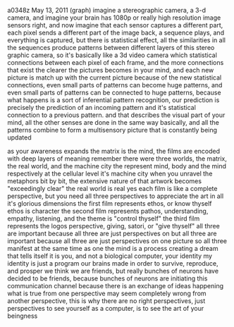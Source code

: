a0348z
May 13, 2011
(graph)
imagine a stereographic camera, a 3-d camera, and imagine your brain has 1080p or really high resolution image sensors right, and now imagine that each sensor captures a different part, each pixel sends a different part of the image back, a sequence plays, and everything is captured, but there is statistical effect, all the similarities in all the sequences produce patterns between different layers of this stereo graphic camera, so it's basically like a 3d video camera which statistical connections between each pixel of each frame, and the more connections that exist the clearer the pictures becomes in your mind, and each new picture is match up with the current picture because of the new statistical connections, even small parts of patterns can become huge patterns, and even small parts of patterns can be connected to huge patterns, because what happens is a sort of inferential pattern recognition, our prediction is precisely the prediction of an incoming pattern and it's statistical connection to a previous pattern. and that describes the visual part of your mind, all the other senses are done in the same way basically, and all the patterns combine to form a multisensory picture that is constantly being updated

as your awareness expands
the matrix is the mind, the films are encoded with deep layers of meaning
remember there were three worlds, the matrix, the real world, and the machine city
the represent mind, body and the mind respectively
at the cellular level it's machine city
when you unravel the metaphors bit by bit, the extensive nature of that artwork becomes "exceedingly clear"
the real world is real yes
each film is like a complete perspective, but you need all three perspectives to appreciate the art in all it's glorious dimensions
the first film represents ethos, or know thyself
ethos is character
the second film represents pathos, understanding, empathy, listening, and the theme is "control thyself"
the third film represents the logos perspective, giving, satori, or "give thyself"
all three are important because all three are just perspectives on but all three are important because all three are just perspectives on one picture
so all three manifest at the same time
as one
the mind is a process creating a dream that tells itself it is you, and not a biological computer, your identity my identity is just a program our brains made in order to survive, reproduce, and prosper
we think we are friends, but really bunches of neurons have decided to be friends, because bunches of neurons are initiating this communication channel
because there is an exchange of ideas happening
what is true from one perspective may seem completely wrong from another perspective, this is why there are no right perspectives, just perspectives
to see yourself as a computer, is to see the art of your beingness
       

